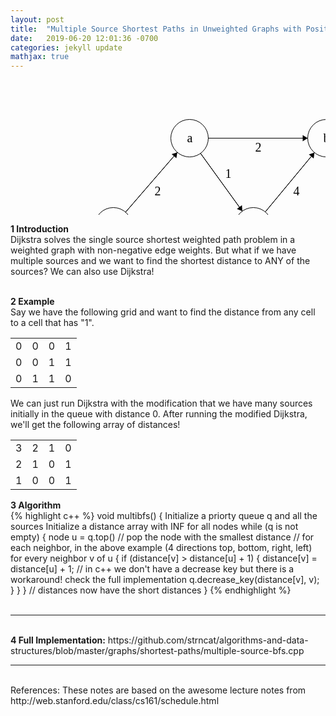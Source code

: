 ```yaml
---
layout: post
title:  "Multiple Source Shortest Paths in Unweighted Graphs with Positive Weights"
date:   2019-06-20 12:01:36 -0700
categories: jekyll update
mathjax: true
---
```

<svg width="700" height="300" version="1.1" xmlns="http://www.w3.org/2000/svg">
	<ellipse stroke="black" stroke-width="1" fill="none" cx="286.5" cy="93.5" rx="30" ry="30"/>
	<text x="282.5" y="99.5" font-family="Times New Roman" font-size="20">a</text>
	<ellipse stroke="black" stroke-width="1" fill="none" cx="164.5" cy="234.5" rx="30" ry="30"/>
	<text x="160.5" y="240.5" font-family="Times New Roman" font-size="20">s</text>
	<ellipse stroke="black" stroke-width="1" fill="none" cx="505.5" cy="93.5" rx="30" ry="30"/>
	<text x="500.5" y="99.5" font-family="Times New Roman" font-size="20">b</text>
	<ellipse stroke="black" stroke-width="1" fill="none" cx="388.5" cy="234.5" rx="30" ry="30"/>
	<text x="384.5" y="240.5" font-family="Times New Roman" font-size="20">c</text>
	<ellipse stroke="black" stroke-width="1" fill="none" cx="622.5" cy="234.5" rx="30" ry="30"/>
	<text x="619.5" y="240.5" font-family="Times New Roman" font-size="20">t</text>
	<polygon stroke="black" stroke-width="1" points="184.13,211.813 266.87,116.187"/>
	<polygon fill="black" stroke-width="1" points="266.87,116.187 257.855,118.965 265.417,125.508"/>
	<text x="230.5" y="184.5" font-family="Times New Roman" font-size="20">2</text>
	<polygon stroke="black" stroke-width="1" points="304.084,117.807 370.916,210.193"/>
	<polygon fill="black" stroke-width="1" points="370.916,210.193 370.279,200.781 362.176,206.642"/>
	<text x="343.5" y="156.5" font-family="Times New Roman" font-size="20">1</text>
	<polygon stroke="black" stroke-width="1" points="194.5,234.5 358.5,234.5"/>
	<polygon fill="black" stroke-width="1" points="358.5,234.5 350.5,229.5 350.5,239.5"/>
	<text x="271.5" y="255.5" font-family="Times New Roman" font-size="20">1</text>
	<polygon stroke="black" stroke-width="1" points="316.5,93.5 475.5,93.5"/>
	<polygon fill="black" stroke-width="1" points="475.5,93.5 467.5,88.5 467.5,98.5"/>
	<text x="391.5" y="114.5" font-family="Times New Roman" font-size="20">2</text>
	<polygon stroke="black" stroke-width="1" points="524.657,116.587 603.343,211.413"/>
	<polygon fill="black" stroke-width="1" points="603.343,211.413 602.082,202.064 594.386,208.45"/>
	<text x="548.5" y="184.5" font-family="Times New Roman" font-size="20">1</text>
	<polygon stroke="black" stroke-width="1" points="418.5,234.5 592.5,234.5"/>
	<polygon fill="black" stroke-width="1" points="592.5,234.5 584.5,229.5 584.5,239.5"/>
	<text x="500.5" y="255.5" font-family="Times New Roman" font-size="20">6</text>
	<polygon stroke="black" stroke-width="1" points="407.657,211.413 486.343,116.587"/>
	<polygon fill="black" stroke-width="1" points="486.343,116.587 477.386,119.55 485.082,125.936"/>
	<text x="452.5" y="184.5" font-family="Times New Roman" font-size="20">4</text>
</svg>

<b>1 Introduction</b>
<br>
Dijkstra solves the single source shortest weighted path problem in a weighted graph with non-negative edge weights. But what if we have multiple sources and we want to find the shortest distance to ANY of the sources? We can also use Dijkstra!
<br>
<br>
<!------------------------------------------------------------------------------------>
<b>2 Example</b>
<br>
Say we have the following grid and want to find the distance from any cell to a cell that has "1". 
<table>
	<tr><td>0</td><td>0</td><td>0</td><td>1</td></tr>
    <tr><td>0</td><td>0</td><td>1</td><td>1</td></tr>
    <tr><td>0</td><td>1</td><td>1</td><td>0</td></tr>
</table>
We can just run Dijkstra with the modification that we have many sources initially in the queue with distance 0.
After running the modified Dijkstra, we'll get the following array of distances!
<table>
	<tr><td>3</td><td>2</td><td>1</td><td>0</td></tr>
    <tr><td>2</td><td>1</td><td>0</td><td>1</td></tr>
    <tr><td>1</td><td>0</td><td>0</td><td>1</td></tr>
</table>
<!------------------------------------------------------------------------------------>
<b>3 Algorithm</b>
<br>
{% highlight c++ %}
void multibfs() {
    Initialize a priorty queue q and all the sources
    Initialize a distance array with INF for all nodes
    while (q is not empty) {
        node u = q.top()
        // pop the node with the smallest distance
        // for each neighbor, in the above example (4 directions top, bottom, right, left)
        for every neighbor v of u {
            if (distance[v] > distance[u] + 1) {
                distance[v] = distance[u] + 1;
                // in c++ we don't have a decrease key but there is a workaround! check the full implementation
                q.decrease_key(distance[v], v); 
            }
        }
    }
	// distances now have the short distances
}
{% endhighlight %}
<br>
<br>
<!------------------------------------------------------------------------------------>
<hr>
<br>
<b>4 Full Implementation:</b> 
https://github.com/strncat/algorithms-and-data-structures/blob/master/graphs/shortest-paths/multiple-source-bfs.cpp


<br>
<!------------------------------------------------------------------------------------>
<hr>
<br>
References: These notes are based on the awesome lecture notes from http://web.stanford.edu/class/cs161/schedule.html



